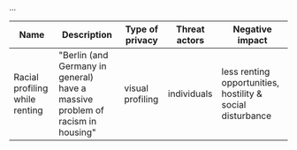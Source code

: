 ...


| Name  | Description | Type of privacy | Threat actors | Negative impact |
| ------------- | ------------- |------------- |------------- | ------------- | 
| Racial profiling while renting | "Berlin (and Germany in general) have a massive problem of racism in housing" | visual profiling | individuals | less renting opportunities, hostility & social disturbance | 
